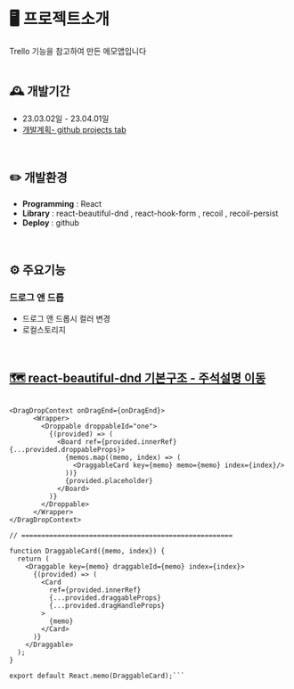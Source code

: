 # 🖥️ 프로젝트소개
Trello 기능을 참고하여 만든 메모앱입니다
<br>
<br>

## 🕰️ 개발기간
* 23.03.02일 - 23.04.01일
* <a href="https://github.com/users/beom-jun-kim/projects/4">개발계획- github projects tab</a>
<br>

## ✏️ 개발환경
- **Programming** : React
- **Library** : react-beautiful-dnd , react-hook-form , recoil , recoil-persist
- **Deploy** : github
<br>

## ⚙️ 주요기능

### 드로그 앤 드롭
- 드로그 앤 드롭시 컬러 변경
- 로컬스토리지
<br>

## <a href="https://blog.naver.com/rhrortpsxj12/223092587898">🗺️ react-beautiful-dnd 기본구조 - 주석설명 이동</a>
```import { DragDropContext, Droppable, DropResult } from "react-beautiful-dnd";

<DragDropContext onDragEnd={onDragEnd}>
      <Wrapper>
        <Droppable droppableId="one">
          {(provided) => (
            <Board ref={provided.innerRef} {...provided.droppableProps}>
              {memos.map((memo, index) => (
                <DraggableCard key={memo} memo={memo} index={index}/>
              ))}
              {provided.placeholder}
            </Board>
          )}
        </Droppable>
      </Wrapper>
</DragDropContext>

// =====================================================

function DraggableCard({memo, index}) {
  return (
    <Draggable key={memo} draggableId={memo} index={index}>
      {(provided) => (
        <Card
          ref={provided.innerRef}
          {...provided.draggableProps}
          {...provided.dragHandleProps}
        >
          {memo}
        </Card>
      )}
    </Draggable>
  );
}

export default React.memo(DraggableCard);```
